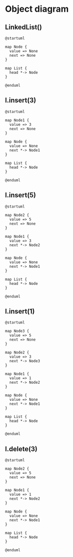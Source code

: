 # Object diagram

## LinkedList()

```plantuml
@startuml

map Node {
  value => None
  next => None
}

map List {
  head *-> Node
}

@enduml
```


## l.insert(3)

```plantuml
@startuml

map Node1 {
  value => 3
  next => None
}

map Node {
  value => None
  next *-> Node1
}

map List {
  head *-> Node
}

@enduml
```


## l.insert(5)

```plantuml
@startuml

map Node2 {
  value => 5
  next => None
}

map Node1 {
  value => 3
  next *-> Node2
}

map Node {
  value => None
  next *-> Node1
}

map List {
  head *-> Node
}

@enduml
```


## l.insert(1)

```plantuml
@startuml

map Node3 {
  value => 5
  next => None
}

map Node2 {
  value => 3
  next *-> Node3
}

map Node1 {
  value => 1
  next *-> Node2
}

map Node {
  value => None
  next *-> Node1
}

map List {
  head *-> Node
}

@enduml
```


## l.delete(3)

```plantuml
@startuml

map Node2 {
  value => 5
  next => None
}

map Node1 {
  value => 1
  next *-> Node2
}

map Node {
  value => None
  next *-> Node1
}

map List {
  head *-> Node
}

@enduml
```